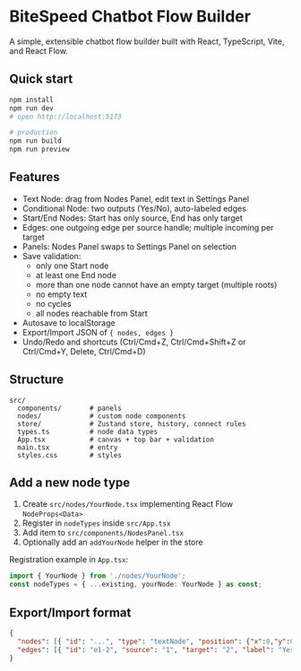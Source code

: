 # BiteSpeed Chatbot Flow Builder

A simple, extensible chatbot flow builder built with React, TypeScript, Vite, and React Flow.

## Quick start

```bash
npm install
npm run dev
# open http://localhost:5173

# production
npm run build
npm run preview
```

## Features
- Text Node: drag from Nodes Panel, edit text in Settings Panel
- Conditional Node: two outputs (Yes/No), auto-labeled edges
- Start/End Nodes: Start has only source, End has only target
- Edges: one outgoing edge per source handle; multiple incoming per target
- Panels: Nodes Panel swaps to Settings Panel on selection
- Save validation:
  - only one Start node
  - at least one End node
  - more than one node cannot have an empty target (multiple roots)
  - no empty text
  - no cycles
  - all nodes reachable from Start
- Autosave to localStorage
- Export/Import JSON of `{ nodes, edges }`
- Undo/Redo and shortcuts (Ctrl/Cmd+Z, Ctrl/Cmd+Shift+Z or Ctrl/Cmd+Y, Delete, Ctrl/Cmd+D)

## Structure
```
src/
  components/       # panels
  nodes/            # custom node components
  store/            # Zustand store, history, connect rules
  types.ts          # node data types
  App.tsx           # canvas + top bar + validation
  main.tsx          # entry
  styles.css        # styles
```

## Add a new node type
1) Create `src/nodes/YourNode.tsx` implementing React Flow `NodeProps<Data>`
2) Register in `nodeTypes` inside `src/App.tsx`
3) Add item to `src/components/NodesPanel.tsx`
4) Optionally add an `addYourNode` helper in the store

Registration example in `App.tsx`:
```ts
import { YourNode } from './nodes/YourNode';
const nodeTypes = { ...existing, yourNode: YourNode } as const;
```

## Export/Import format
```json
{
  "nodes": [{ "id": "...", "type": "textNode", "position": {"x":0,"y":0}, "data": {"text": "..."} }],
  "edges": [{ "id": "e1-2", "source": "1", "target": "2", "label": "Yes" }]
}
```
